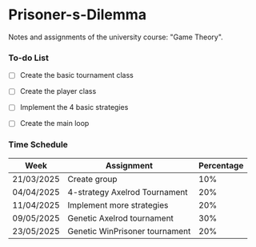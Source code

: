 # Prisoner-s-Dilemma
Notes and assignments of the university course:  "Game Theory".

### To-do List
- [ ] Create the basic tournament class
- [ ] Create the player class
- [ ] Implement the 4 basic strategies
- [ ] Create the main loop


### Time Schedule
| Week | Assignment | Percentage |
|------|------------|------------|
|21/03/2025|Create group|10%|
|04/04/2025|4-strategy Axelrod Tournament|20%|
|11/04/2025|Implement more strategies|20%|
|09/05/2025|Genetic Axelrod tournament|30%|
|23/05/2025|Genetic WinPrisoner tournament|20%|

